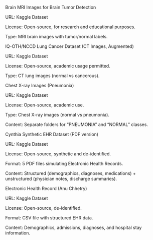 Brain MRI Images for Brain Tumor Detection

URL: Kaggle Dataset

License: Open-source, for research and educational purposes.

Type: MRI brain images with tumor/normal labels.

IQ-OTH/NCCD Lung Cancer Dataset (CT Images, Augmented)

URL: Kaggle Dataset

License: Open-source, academic usage permitted.

Type: CT lung images (normal vs cancerous).

Chest X-ray Images (Pneumonia)

URL: Kaggle Dataset

License: Open-source, academic use.

Type: Chest X-ray images (normal vs pneumonia).

Content: Separate folders for “PNEUMONIA” and “NORMAL” classes.

Cynthia Synthetic EHR Dataset (PDF version)

URL: Kaggle Dataset

License: Open-source, synthetic and de-identified.

Format: 5 PDF files simulating Electronic Health Records.

Content: Structured (demographics, diagnoses, medications) + unstructured (physician notes, discharge summaries).

Electronic Health Record (Anu Chhetry)

URL: Kaggle Dataset

License: Open-source, de-identified.

Format: CSV file with structured EHR data.

Content: Demographics, admissions, diagnoses, and hospital stay information.
